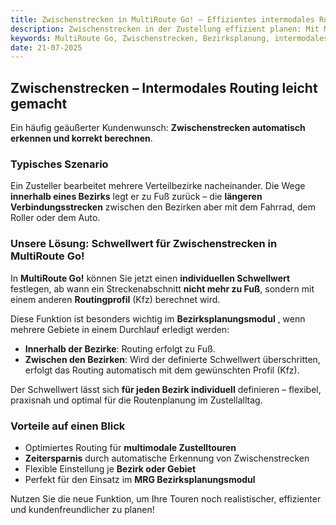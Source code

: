 ```yaml
---
title: Zwischenstrecken in MultiRoute Go! – Effizientes intermodales Routing für die Zustellplanung
description: Zwischenstrecken in der Zustellung effizient planen: Mit MultiRoute Go! lassen sich Streckenabschnitte automatisch erkennen und je nach Schwellwert mit dem passenden Routingprofil (z. B. Kfz) berechnen. Ideal für die Tourenoptimierung im Bezirksplanungsmodul.
keywords: MultiRoute Go, Zwischenstrecken, Bezirksplanung, intermodales Routing, Tourenoptimierung, Routingprofil, Schwellwert, Zustelllogistik, Fuß- und Kfz-Routing, MRG-Modul
date: 21-07-2025
---
```


## Zwischenstrecken – Intermodales Routing leicht gemacht

Ein häufig geäußerter Kundenwunsch: **Zwischenstrecken automatisch erkennen und korrekt berechnen**.

### Typisches Szenario
Ein Zusteller bearbeitet mehrere Verteilbezirke nacheinander. Die Wege **innerhalb eines Bezirks** legt er zu Fuß zurück – die **längeren Verbindungsstrecken** zwischen den Bezirken aber mit dem Fahrrad, dem Roller oder dem Auto.

### Unsere Lösung: Schwellwert für Zwischenstrecken in MultiRoute Go!
In **MultiRoute Go!** können Sie jetzt einen **individuellen Schwellwert** festlegen, ab wann ein Streckenabschnitt **nicht mehr zu Fuß**, sondern mit einem anderen **Routingprofil** (Kfz) berechnet wird.

Diese Funktion ist besonders wichtig im **Bezirksplanungsmodul** , wenn mehrere Gebiete in einem Durchlauf erledigt werden:

- **Innerhalb der Bezirke**: Routing erfolgt zu Fuß.
- **Zwischen den Bezirken**: Wird der definierte Schwellwert überschritten, erfolgt das Routing automatisch mit dem gewünschten Profil (Kfz).

Der Schwellwert lässt sich **für jeden Bezirk individuell** definieren – flexibel, praxisnah und optimal für die Routenplanung im Zustellalltag.

### Vorteile auf einen Blick
- Optimiertes Routing für **multimodale Zustelltouren**
- **Zeitersparnis** durch automatische Erkennung von Zwischenstrecken
- Flexible Einstellung je **Bezirk oder Gebiet**
- Perfekt für den Einsatz im **MRG Bezirksplanungsmodul**

Nutzen Sie die neue Funktion, um Ihre Touren noch realistischer, effizienter und kundenfreundlicher zu planen!
